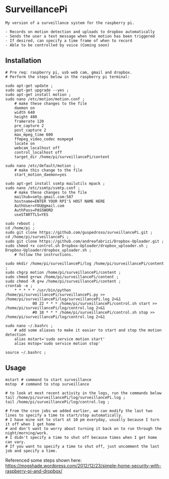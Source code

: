 # SurveillancePi
	My version of a surveillance system for the raspberry pi.

	- Records on motion detection and uploads to dropbox automatically
	- Sends the user a text message when the motion has been triggered
	- If desired, can specify a time frame of when to record
	- Able to be controlled by voice (Coming soon)

## Installation
	# Pre req: raspberry pi, usb web cam, gmail and dropbox.
	# Perform the steps below in the raspberry pi terminal:

	sudo apt-get update ;
	sudo apt-get upgrade --yes ;
	sudo apt-get install motion ;
	sudo nano /etc/motion/motion.conf ; 
		# make these changes to the file
		daemon on
		width 640
		height 480
		framerate 120
		pre_capture 2
		post_capture 2
		max_mpeg_time 600
		ffmpeg_video_codec msmpeg4
		locate on
		webcam_localhost off
		control_localhost off
		target_dir /home/pi/surveillancePi/content
		
	sudo nano /etc/default/motion ; 
		# make this change to the file
		start_motion_daemon=yes
		
	sudo apt-get install ssmtp mailutils mpack ;
	sudo nano /etc/ssmtp/ssmtp.conf ; 
		# make these changes to the file
		mailhub=smtp.gmail.com:587
		hostname=ENTER YOUR RPI'S HOST NAME HERE
		AuthUser=YOU@gmail.com
		AuthPass=PASSWORD
		useSTARTTLS=YES
		
	sudo reboot ;
	cd /home/pi ;
	sudo git clone https://github.com/guspedroso/surveillancePi.git ;
	cd /home/pi/surveillancePi ;
	sudo git clone https://github.com/andreafabrizi/Dropbox-Uploader.git ;
	sudo chmod +x control.sh Dropbox-Uploader/dropbox_uploader.sh ;
	Dropbox-Uploader/dropbox_uploader.sh ; 
		# follow the instructions.
		
	sudo mkdir /home/pi/surveillancePi/log /home/pi/surveillancePi/content ;
	sudo chgrp motion /home/pi/surveillancePi/content ;
	sudo chmod g+rwx /home/pi/surveillancePi/content ;
	sudo chmod -R g+w /home/pi/surveillancePi/content ;
	crontab -e ;
		* * * * * /usr/bin/python /home/pi/surveillancePi/surveillancePi.py >> /home/pi/surveillancePi/log/surveillancePi.log 2>&1
                00 22 * * * /home/pi/surveillancePi/control.sh start >> /home/pi/surveillancePi/log/control.log 2>&1
                #0 18 * * * /home/pi/surveillancePi/control.sh stop >> /home/pi/surveillancePi/log/control.log 2>&1

	sudo nano ~/.bashrc ; 
		# add some aliases to make it easier to start and stop the motion detection
		alias mstart='sudo service motion start'
		alias mstop='sudo service motion stop'
		
	source ~/.bashrc ;

## Usage
	mstart # command to start surveillance
	mstop  # command to stop surveillance

	# to look at most recent activity in the logs, run the commands below
	tail /home/pi/surveillancePi/log/surveillancePi.log ;
	tail /home/pi/surveillancePi/log/control.log ;
	
	# From the cron jobs we added earlier, we can modify the last two lines to specify a time to start/stop automatically.
	# I have mine set to start at 10 pm everyday, usually because I turn it off when I get home 
	# and don't want to worry about turning it back on to run through the night/morning/work.
	# I didn't specify a time to shut off because times when I get home can vary.
	# If you want to specify a time to shut off, just uncomment the last job and specify a time.
	
Referenced some steps shown here: https://mogshade.wordpress.com/2012/12/23/simple-home-security-with-raspberry-pi-and-dropbox/
